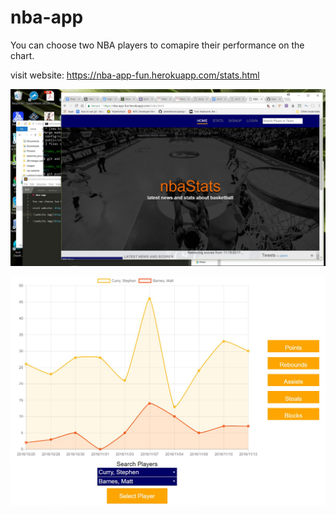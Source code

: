 # nba-app

You can choose two NBA players to comapire their performance on the chart.

visit website: https://nba-app-fun.herokuapp.com/stats.html

![website img](https://github.com/LJSD/nba-app/blob/master/screenshot/screenshot1.jpg)

![website img](https://github.com/LJSD/nba-app/blob/master/screenshot/screenshot2.jpg)